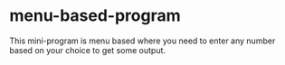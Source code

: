 # menu-based-program
This mini-program is menu based where you need to enter any number based on your choice to get some output.
